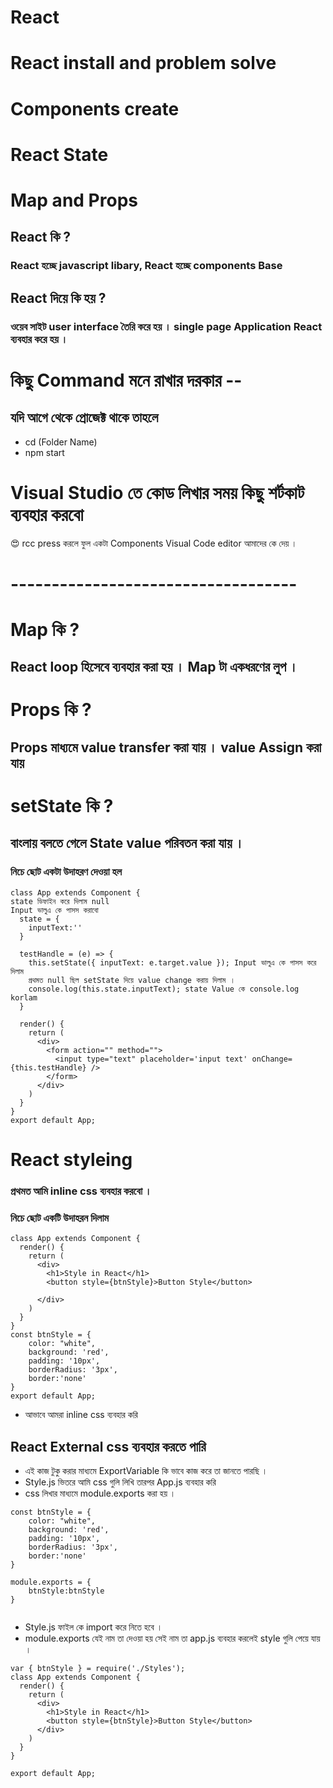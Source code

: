 # React
# React install and problem solve
# Components create
# React State
# Map and Props
## React কি ?
### React হচ্ছে javascript libary, React হচ্ছে components Base
## React দিয়ে কি হয় ?
### ওয়েব সাইট user interface তৈরি করে হয় । single page Application React ব্যবহার করে হয় । 
# কিছু Command মনে রাখার দরকার --
## যদি আগে থেকে প্রোজেক্ট থাকে তাহলে 
* cd (Folder Name)
* npm start

# Visual Studio তে কোড লিখার সময় কিছু শর্টকাট ব্যবহার করবো
😍 rcc press করলে ফুল একটা Components Visual Code editor আমাদের কে দেয় ।


# -----------------------------------
# Map কি ?
## React loop হিসেবে ব্যবহার করা হয় । Map টা একধরণের লুপ ।
# Props কি ?
## Props মাধ্যমে value transfer করা যায় । value Assign করা যায়
 
# setState কি ?
## বাংলায় বলতে গেলে State value পরিবতন করা যায় । 
### নিচে ছোট একটা উদাহরণ দেওয়া হল 

```
class App extends Component {
state ডিফাইন করে দিলাম null
Input ভালুএ কে পাসস করাবো 
  state = {
    inputText:''
  }

  testHandle = (e) => {
    this.setState({ inputText: e.target.value }); Input ভালুএ কে পাসস করে দিলাম 
    প্রথমত null ছিল setState দিয়ে value change করায় দিলাম । 
    console.log(this.state.inputText); state Value কে console.log korlam
  }

  render() {
    return (
      <div> 
        <form action="" method="">
          <input type="text" placeholder='input text' onChange={this.testHandle} />
        </form>
      </div>
    )
  }
}
export default App;

```

# React styleing
### প্রথমত আমি inline css ব্যবহার করবো । 
### নিচে ছোট একটি উদাহরন দিলাম 
````
class App extends Component {
  render() {
    return (
      <div>
        <h1>Style in React</h1>
        <button style={btnStyle}>Button Style</button>

      </div>
    )
  }
}
const btnStyle = {
    color: "white",
    background: 'red',
    padding: '10px',
    borderRadius: '3px',
    border:'none'
}
export default App;

````
* আভাবে আমরা inline css ব্যবহার করি 

## React External css ব্যবহার করতে পারি 

* এই কাজ টুকু করার মাধ্যমে ExportVariable কি ভাবে কাজ করে তা জানতে পারছি । 
* Style.js ভিতরে আমি css গুলি লিখি তারপর App.js ব্যবহার করি 
* css লিখার মাধ্যমে module.exports করা হয় । 

```
const btnStyle = {
    color: "white",
    background: 'red',
    padding: '10px',
    borderRadius: '3px',
    border:'none'
}
  
module.exports = {
    btnStyle:btnStyle
}


```
* Style.js ফাইল কে import করে নিতে হবে । 
* module.exports যেই নাম তা দেওয়া হয় সেই নাম তা app.js ব্যবহার করলেই style গুলি পেয়ে যায় । 

```
var { btnStyle } = require('./Styles');
class App extends Component {
  render() {
    return (
      <div>
        <h1>Style in React</h1>
        <button style={btnStyle}>Button Style</button>
      </div>
    )
  }
}

export default App;
```


